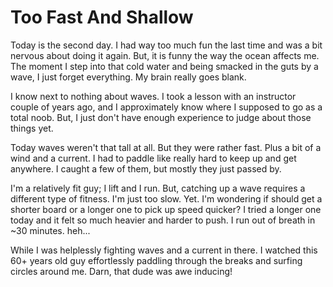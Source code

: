 # Too Fast And Shallow

Today is the second day. I had way too much fun the last time and was a bit
nervous about doing it again. But, it is funny the way the ocean affects me.
The moment I step into that cold water and being smacked in the guts by a
wave, I just forget everything. My brain really goes blank.

I know next to nothing about waves. I took a lesson with an instructor couple of
years ago, and I approximately know where I supposed to go as a total noob. But,
I just don't have enough experience to judge about those things yet.

Today waves weren't that tall at all. But they were rather fast. Plus a bit of
a wind and a current. I had to paddle like really hard to keep up and get anywhere.
I caught a few of them, but mostly they just passed by.

I'm a relatively fit guy; I lift and I run. But, catching up a wave requires a
different type of fitness. I'm just too slow. Yet. I'm wondering if should get
a shorter board or a longer one to pick up speed quicker? I tried a longer one
today and it felt so much heavier and harder to push. I run out of breath in ~30
minutes. heh...

While I was helplessly fighting waves and a current in there. I watched this
60+ years old guy effortlessly paddling through the breaks and surfing circles
around me. Darn, that dude was awe inducing!
